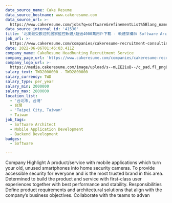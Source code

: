 ```yaml
---
data_source_name: Cake Resume
data_source_hostname: www.cakeresume.com
data_source_url: >-
  https://www.cakeresume.com/jobs?q=software&refinementList%5Blang_name%5D%5B0%5D=English&refinementList%5Bsalary_type%5D=per_year&range%5Bsalary_range%5D%5Bmin%5D=1000000&page=2
data_source_internal_id: '41530'
title: '北美最受歡迎的居家監控軟體/超過4000萬用戶下載 - 軟體架構師 Software Architect - CHH '
job_url: >-
  https://www.cakeresume.com/companies/cakeresume-recruitment-consulting/jobs/009de4
date: 2022-06-06T01:46:03.411Z
company_name: CakeResume Headhunting Recruitment Service
company_page_url: 'https://www.cakeresume.com/companies/cakeresume-recruitment-consulting'
company_logo_url: >-
  https://media.cakeresume.com/image/upload/s--mLEE21uB--/c_pad,fl_png8,h_200,w_200/v1620881212/vdbipassrdfr8omwzeq6.png
salary_text: TWD2000000 - TWD2800000
salary_currency: TWD
salary_type: per_year
salary_min: 2000000
salary_max: 2800000
location_list:
  - '台北市, 台灣'
  - 台灣
  - 'Taipei City, Taiwan'
  - Taiwan
job_tags:
  - Software Architect
  - Mobile Application Development
  - Backend Development
badges:
  - Software

---
```


Company Highlight A product/service with mobile applications which turn your old, unused smartphones into home security cameras. To provide accessible security for everyone and is the most trusted brand in this area. Determined to build the product and service with first-class user experiences together with best performance and stability. Responsibilities Define product requirements and architectural solutions that align with the company’s business objectives. Collaborate with the teams to advan